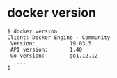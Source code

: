 # docker version

```
$ docker version
Client: Docker Engine - Community
 Version:           19.03.5
 API version:       1.40
 Go version:        go1.12.12
   ...
$
```

